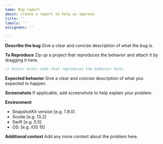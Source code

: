 ```yaml
---
name: Bug report
about: Create a report to help us improve
title: ''
labels: ''
assignees: ''

---
```


**Describe the bug**
Give a clear and concise description of what the bug is.

**To Reproduce**
Zip up a project that reproduces the behavior and attach it by dragging it here.

```swift
// And/or enter code that reproduces the behavior here.

```

**Expected behavior**
Give a clear and concise description of what you expected to happen.

**Screenshots**
If applicable, add screenshots to help explain your problem.

**Environment**
  - SnapshotKit version [e.g. 1.9.0]
  - Xcode [e.g. 13.2]
  - Swift [e.g. 5.5]
  - OS: [e.g. iOS 15]

**Additional context**
Add any more context about the problem here.
